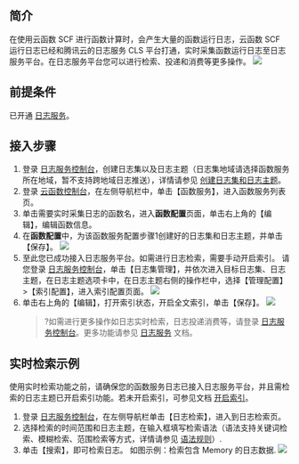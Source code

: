 ## 简介
在使用云函数 SCF 进行函数计算时，会产生大量的函数运行日志，云函数 SCF 运行日志已经和腾讯云的日志服务 CLS 平台打通，实时采集函数运行日志至日志服务平台。在日志服务平台您可以进行检索、投递和消费等更多操作。
![](https://main.qcloudimg.com/raw/ceb1528c2150af09913cac3c0a77f420.png)

## 前提条件

已开通 [日志服务](https://cloud.tencent.com/product/cls)。



## 接入步骤

1. 登录 [日志服务控制台](https://console.cloud.tencent.com/cls)，创建日志集以及日志主题（日志集地域请选择函数服务所在地域，暂不支持跨地域日志推送），详情请参见  [创建日志集和日志主题](https://cloud.tencent.com/document/product/614/34340)。
2. 登录 [云函数控制台](https://console.cloud.tencent.com/scf/index?rid=1)，在左侧导航栏中，单击【函数服务】，进入函数服务列表页。
3. 单击需要实时采集日志的函数名，进入**函数配置**页面，单击右上角的【编辑】，编辑函数信息。
4. 在**函数配置**中，为该函数服务配置步骤1创建好的日志集和日志主题，并单击【保存】。
   ![](https://main.qcloudimg.com/raw/567e0889f2777caa4f1b15a82be6ef6b.jpg)
5. 至此您已成功接入日志服务平台。如需进行日志检索，需要手动开启索引。
   请您登录 [日志服务控制台](https://console.cloud.tencent.com/cls)，单击【日志集管理】，并依次进入目标日志集、日志主题，在日志主题选项卡中，在日志主题右侧的操作栏中，选择【管理配置】>【索引配置】，进入索引配置页面。
   ![](https://main.qcloudimg.com/raw/9e0c82b2e14b0dafc7aceb2deb21af5b.png)
6. 单击右上角的【编辑】，打开索引状态，开启全文索引，单击【保存】。
   ![](https://main.qcloudimg.com/raw/8e7c084d37b9c9e46750a949d66f231b.png)
   > ?如需进行更多操作如日志实时检索，日志投递消费等，请登录 [日志服务控制台](https://console.cloud.tencent.com/cls)。更多功能请参见 [日志服务](https://cloud.tencent.com/document/product/614) 文档。

## 实时检索示例

使用实时检索功能之前，请确保您的函数服务日志已接入日志服务平台，并且需检索的日志主题已开启索引功能。若未开启索引，可参见文档 [开启索引](https://cloud.tencent.com/document/product/614/16981)。

1. 登录 [日志服务控制台](https://console.cloud.tencent.com/cls)，在左侧导航栏单击【日志检索】，进入到日志检索页。
2. 选择检索的时间范围和日志主题，在输入框填写检索语法（语法支持关键词检索、模糊检索、范围检索等方式，详情请参见 [语法规则](https://cloud.tencent.com/document/product/614/16982)）.
3. 单击【搜索】，即可检索日志。
   如图示例：检索包含 Memory 的日志数据.
   ![](https://main.qcloudimg.com/raw/0137def3872bbce2911cfeef416d3a83.png)
